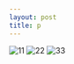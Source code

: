 ```yaml
---
layout: post
title: p
---
```


<head>
<meta http-equiv="refresh" content="10">
</head>

![11](https://user-images.githubusercontent.com/82706829/115121964-704d1780-9ff0-11eb-9fe9-49df34a79897.jpg)
![22](https://user-images.githubusercontent.com/82706829/115121967-7216db00-9ff0-11eb-8eeb-d16124f86ad4.jpg)
![33](https://user-images.githubusercontent.com/82706829/115121968-73480800-9ff0-11eb-9e0d-6a409a799f55.jpg)
